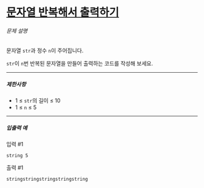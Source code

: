 # [문자열 반복해서 출력하기](https://school.programmers.co.kr/learn/courses/30/lessons/181950)


###### 문제 설명


문자열 `str`과 정수 `n`이 주어집니다.  

`str`이 `n`번 반복된 문자열을 만들어 출력하는 코드를 작성해 보세요.




---


##### 제한사항


* 1 ≤ `str`의 길이 ≤ 10
* 1 ≤ `n` ≤ 5




---


##### 입출력 예


입력 \#1



```
string 5

```

출력 \#1



```
stringstringstringstringstring

```


